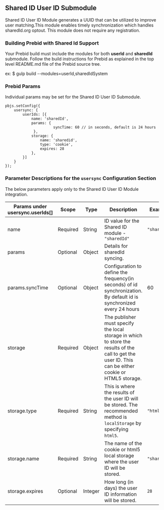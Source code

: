 ## Shared ID User ID Submodule

Shared ID User ID Module generates a UUID that can be utilized to improve user matching.This module enables timely synchronization which handles sharedId.org optout. This module does not require any registration.  

### Building Prebid with Shared Id Support
Your Prebid build must include the modules for both **userId** and **sharedId** submodule. Follow the build instructions for Prebid as
explained in the top level README.md file of the Prebid source tree.

ex: $ gulp build --modules=userId,sharedIdSystem

### Prebid Params

Individual params may be set for the Shared ID User ID Submodule. 
```
pbjs.setConfig({
    usersync: {
        userIds: [{
            name: 'sharedId',
            params: {
                      syncTime: 60 // in seconds, default is 24 hours
             },
            storage: {
                name: 'sharedid',
                type: 'cookie',
                expires: 28
            },
        }]
    }
});
```

### Parameter Descriptions for the `usersync` Configuration Section
The below parameters apply only to the Shared ID User ID Module integration.

| Params under usersync.userIds[]| Scope | Type | Description | Example |
| --- | --- | --- | --- | --- |
| name | Required | String | ID value for the Shared ID module - `"sharedId"` | `"sharedId"` |
| params | Optional | Object | Details for sharedId syncing. | |
| params.syncTime | Optional | Object | Configuration to define the frequency(in seconds) of id synchronization. By default id is synchronized every 24 hours | 60 |
| storage | Required | Object | The publisher must specify the local storage in which to store the results of the call to get the user ID. This can be either cookie or HTML5 storage. | |
| storage.type | Required | String | This is where the results of the user ID will be stored. The recommended method is `localStorage` by specifying `html5`. | `"html5"` |
| storage.name | Required | String | The name of the cookie or html5 local storage where the user ID will be stored. | `"sharedid"` |
| storage.expires | Optional | Integer | How long (in days) the user ID information will be stored. | `28` |

